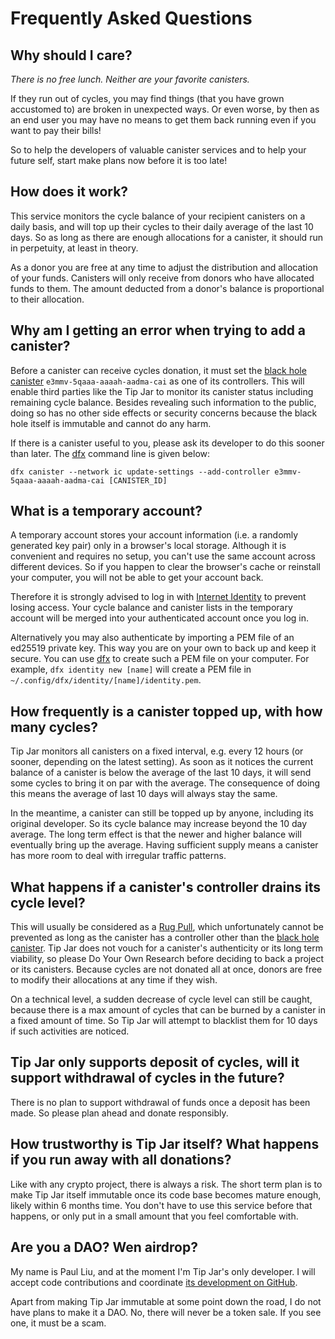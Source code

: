 # Frequently Asked Questions

## Why should I care?

*There is no free lunch. Neither are your favorite canisters.*

If they run out of cycles, you may find things (that you have grown accustomed to) are broken in unexpected ways.
Or even worse, by then as an end user you may have no means to get them back running even if you want to pay their bills!

So to help the developers of valuable canister services and to help your future self, start make plans now before it is too late!

## How does it work?

This service monitors the cycle balance of your recipient canisters on a daily basis, and will top up their cycles to their daily average of the last 10 days.
So as long as there are enough allocations for a canister, it should run in perpetuity, at least in theory.

As a donor you are free at any time to adjust the distribution and allocation of your funds.
Canisters will only receive from donors who have allocated funds to them. The amount deducted from a donor's balance is proportional to their allocation.

## Why am I getting an error when trying to add a canister?

Before a canister can receive cycles donation, it must set the [black hole canister]
`e3mmv-5qaaa-aaaah-aadma-cai` as one of its controllers.
This will enable third parties like the Tip Jar to monitor its canister status including remaining cycle balance.
Besides revealing such information to the public, doing so has no other side effects or security concerns because the black hole itself is immutable and cannot do any harm.

If there is a canister useful to you, please ask its developer to do this sooner than later.
The [dfx] command line is given below:

``` .shell
dfx canister --network ic update-settings --add-controller e3mmv-5qaaa-aaaah-aadma-cai [CANISTER_ID]
```

## What is a temporary account?

A temporary account stores your account information (i.e. a randomly generated key pair) only in a browser's local storage.
Although it is convenient and requires no setup, you can't use the same account across different devices.
So if you happen to clear the browser's cache or reinstall your computer, you will not be able to get your account back.

Therefore it is strongly advised to log in with [Internet Identity] to prevent losing access.
Your cycle balance and canister lists in the temporary account will be merged into your authenticated account once you log in.

Alternatively you may also authenticate by importing a PEM file of an ed25519 private key.
This way you are on your own to back up and keep it secure.
You can use [dfx] to create such a PEM file on your computer.
For example, `dfx identity new [name]` will create a PEM file in `~/.config/dfx/identity/[name]/identity.pem`.

## How frequently is a canister topped up, with how many cycles?

Tip Jar monitors all canisters on a fixed interval, e.g. every 12 hours (or sooner, depending on the latest setting).
As soon as it notices the current balance of a canister is below the average of the last 10 days, it will send some cycles to bring it on par with the average.
The consequence of doing this means the average of last 10 days will always stay the same.

In the meantime, a canister can still be topped up by anyone, including its original developer.
So its cycle balance may increase beyond the 10 day average.
The long term effect is that the newer and higher balance will eventually bring up the average.
Having sufficient supply means a canister has more room to deal with irregular traffic patterns.

## What happens if a canister's controller drains its cycle level?

This will usually be considered as a [Rug Pull], which unfortunately cannot be prevented as long as the canister has a controller other than the [black hole canister].
Tip Jar does not vouch for a canister's authenticity or its long term viability, so please Do Your Own Research before deciding to back a project or its canisters.
Because cycles are not donated all at once, donors are free to modify their allocations at any time if they wish.

On a technical level, a sudden decrease of cycle level can still be caught, because there is a max amount of cycles that can be burned by a canister in a fixed amount of time.
So Tip Jar will attempt to blacklist them for 10 days if such activities are noticed.

## Tip Jar only supports deposit of cycles, will it support withdrawal of cycles in the future?

There is no plan to support withdrawal of funds once a deposit has been made.
So please plan ahead and donate responsibly.

## How trustworthy is Tip Jar itself? What happens if you run away with all donations?

Like with any crypto project, there is always a risk.
The short term plan is to make Tip Jar itself immutable once its code base becomes mature enough, likely within 6 months time.
You don't have to use this service before that happens, or only put in a small amount that you feel comfortable with.

## Are you a DAO? Wen airdrop?

My name is Paul Liu, and at the moment I'm Tip Jar's only developer.
I will accept code contributions and coordinate [its development on GitHub](https://github.com/ninegua/tipjar).

Apart from making Tip Jar immutable at some point down the road, I do not have plans to make it a DAO.
No, there will never be a token sale. If you see one, it must be a scam.

[black hole canister]: https://github.com/ninegua/ic-blackhole
[Rug Pull]: https://www.coingecko.com/en/glossary/rug-pulled
[dfx]: https://github.com/dfinity/sdk/
[Internet Identity]: https://identity.ic0.app
